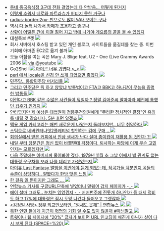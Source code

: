
* [동네 중국음식점 3군데 전화 걸었는​데 다 안받음​... 어떻게 된거지](http://twitter.com/ls_pp/statuses/150782721130631168)
* [이렇게 추워서 네로와 파트라슈가 버티지 못한 거구나](http://twitter.com/ls_pp/statuses/150571737971568640)
* [radius-border:2px; 만으로도 많이 달라 보이는 구나](http://twitter.com/ls_pp/statuses/150512371306209282)
* [역시 다 놀러 나가서 카페가 조용하고 좋구나](http://twitter.com/ls_pp/statuses/150504416460546048)
* [상황이 어떻든 간에 이걸 짊어 지고 밖에 나가야 게으름의 끝을 볼 수 있겠지](http://twitter.com/ls_pp/statuses/150442575092916224)
* 대설특보 #쳇 ![](http://twitter.com/ls_pp/statuses/150109740154892288)
* 회사 서버에​서 호스팅 받고 있던 개인 블로그​, 사이트​들을 옮길데​를 찾는 중. 이번 기회에 아마존 EC2로 옮겨 볼까 ![](http://twitter.com/ls_pp/statuses/150063643818602497)
* 오늘 아침을 여는 곡은 Mary J. Blige feat. U2 - One (Live Grammy Awards 2006 <a href="![](http://t.co/ieU1VC2j)" rel="nofollow">![](http://t.co/ieU1VC2j</a>) via @<a class="aktt_username" href="![](http://twitter.com/youtube)">youtube</a> ![](http://twitter.com/ls_pp/statuses/149992568774594561)
* Go2Shell <a href="![](http://t.co/G7NJd9Dr)" rel="nofollow">![](http://t.co/G7NJd9Dr</a>) 아이콘 너무 귀엽다 &gt;_&lt; ![](http://twitter.com/ls_pp/statuses/149763547516256256)
* perl 에서 locale을 신경 안 쓰게 되었으면 좋겠다 ![](http://twitter.com/ls_pp/statuses/149713941537370113)
* 민주당.. 통합민주당 머저리들 ![](http://twitter.com/ls_pp/statuses/149693505596428290)
* 그리고 민주당은 뭐 하고 앉았냐 방통법이고 FTA고 BBK고 하나같이 무능을 증명 한 밥통들 ![](http://twitter.com/ls_pp/statuses/149685644518637568)
* 이런다고 BBK 같은 수많은 사건들이 덮일까 ? 정말 김어준씨 말마따라 예전에 통했던 겁주기 인거지 ![](http://twitter.com/ls_pp/statuses/149685368273371136)
* 안타깝지만 제 예상은 대법원이 정봉주전의원에게 "무리한 정치적인 결정"인 유죄를 내릴 것 같습니다. 5분 후면 알겠죠 ![](http://twitter.com/ls_pp/statuses/149658085546397696)
* 맥용 게임 카테고리는 매번 새로운게 나왔는지 둘러보지만.. 너무 취약하다 ![](http://twitter.com/ls_pp/statuses/149638140699746304)
* 스팀으로 네버윈터나잇2플레티넘 할인하는 김에 구매 .. ![](http://twitter.com/ls_pp/statuses/149637297275547648)
* 회의실에서 받은 커피에서 인삼 샘새가 난다 설마 종이컵이 재활용 된 것인가 ?! ![](http://twitter.com/ls_pp/statuses/149290998009307136)
* 내일 부터 당분간은 정신 없이 바쁠텐데 걱정이다. 퇴사하는 마당에 이게 무슨 고민인지는 모르겠지만 ![](http://twitter.com/ls_pp/statuses/148767871193980929)
* 다음 주말에는 아버지께 물어봐야 겠다, 1979년 11월 초 그날 어째서 별 관계도 없는 대통령 운구차를 보러 나를 데리고 가셨었는지 ![](http://twitter.com/ls_pp/statuses/148751390091644928)
* 아이유 Last Fantasy 앨범을 이번에야 듣게 되었는데, 작곡가들 덕분인지 곡들의 수준이 상당하다.. 얕봤다가 한방 맞은 느낌 ![](http://twitter.com/ls_pp/statuses/148749093131390976)
* 한 걸음 일 뿐이지만 그래도 ... ![](http://twitter.com/ls_pp/statuses/148702192050769920)
* 연합뉴스 기사를 구글URL단축에 넣었더니 말웨어 감지 페이지가 -_- ![](http://twitter.com/ls_pp/statuses/148611643264339968)
* 에이 설마 그래도.. 눈치는 있었겠지 -_- 저저번주에 진돗개 하나인가 등 태세 정비도 하고 17일에 대통령은 잠시 도망 나갔다 들어오고 그랬잖아 ![](http://twitter.com/ls_pp/statuses/148610324554203136)
* &lt;김정일 사망&gt; 정부 외교안보라인, "낌새도 못채" | 연합뉴스 <a href="![](http://t.co/e4gwPfTL)" rel="nofollow">![](http://t.co/e4gwPfTL</a>) ![](http://twitter.com/ls_pp/statuses/148610115963060224)
* 북한 인민 들에게 지금이 혁명의 기회 일 수도 있지 않을까 #아님말고 ![](http://twitter.com/ls_pp/statuses/148605875353960448)
* 트윗이나 웹 페이지에 "20%" 글자가 보이면 URL 인코딩이 깨진게 아닌가 싶어 다시 보게 된다 (SPACE=%20) ![](http://twitter.com/ls_pp/statuses/148597665612054529)
